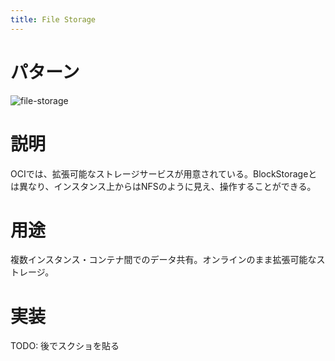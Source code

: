 ```yaml
---
title: File Storage
---
```

# パターン
![file-storage]({{site.baseurl}}/assets/patterns/file-storage.png)

# 説明
OCIでは、拡張可能なストレージサービスが用意されている。BlockStorageとは異なり、インスタンス上からはNFSのように見え、操作することができる。

# 用途
複数インスタンス・コンテナ間でのデータ共有。オンラインのまま拡張可能なストレージ。

# 実装
TODO: 後でスクショを貼る
